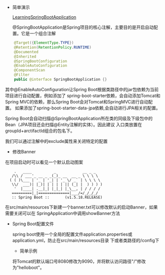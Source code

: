- 简单演示

    [LearningSpringBootApplication](src/main/java/com/zjc/LearningSpringBoot/LearningSpringBootApplication.java)
    
    @SpringBootApplication是Spring项目的核心注解，主要目的是开启自动配置。它是一个组合注解
```java
    @Target({ElementType.TYPE})
    @Retention(RetentionPolicy.RUNTIME)
    @Documented
    @Inherited
    @SpringBootConfiguration
    @EnableAutoConfiguration
    @ComponentScan
    @Filter
    public @interface SpringBootApplication {}
```

  其中@EnableAutoConfiguration让Spring Boot根据类路径中的jar包依赖为当前项目进行自动配置，例如添加了
spring-boot-starter依赖，会自动添加Tomcat和Spring MVC的依赖，那么Spring Boot会对Tomcat和SpringMVC进行自动配置。
如果添加了spring-boot-starter-data-jpa依赖,会自动进行JPA相关的配置。

  Spring Boot会自动扫描@SpringBootApplication所在类的同级及下级包中的Bean（JPA项目还会扫描@Entity注解的实体）。因此建议
  入口类放置在groupId+arctifactId组合的包名下。
  
  我们可以通过注解中的exclude属性来关闭特定的配置
  
  - 修改Banner
  
  在项目启动时可以看见一个默认启动图案
```
    .   ____          _            __ _ _
   /\\ / ___'_ __ _ _(_)_ __  __ _ \ \ \ \
  ( ( )\___ | '_ | '_| | '_ \/ _` | \ \ \ \
   \\/  ___)| |_)| | | | | || (_| |  ) ) ) )
    '  |____| .__|_| |_|_| |_\__, | / / / /
   =========|_|==============|___/=/_/_/_/
   :: Spring Boot ::       (v1.5.18.RELEASE)

```
在src/main/resources下新建一个banner.txt可以修改默认的启动Banner，如果需要关闭可以在
SpringApplication中调用showBanner方法

- Spring Boot配置文件

    spring boot使用一个全局的配置文件application.properties或application.yml，防止在src/main/resources目录
    下或者类路径的/config下
    
    - 简单示例
    
     将Tomcat的默认端口号8080修改为9090，并将默认访问路径"/"修改为"helloboot"。
    
